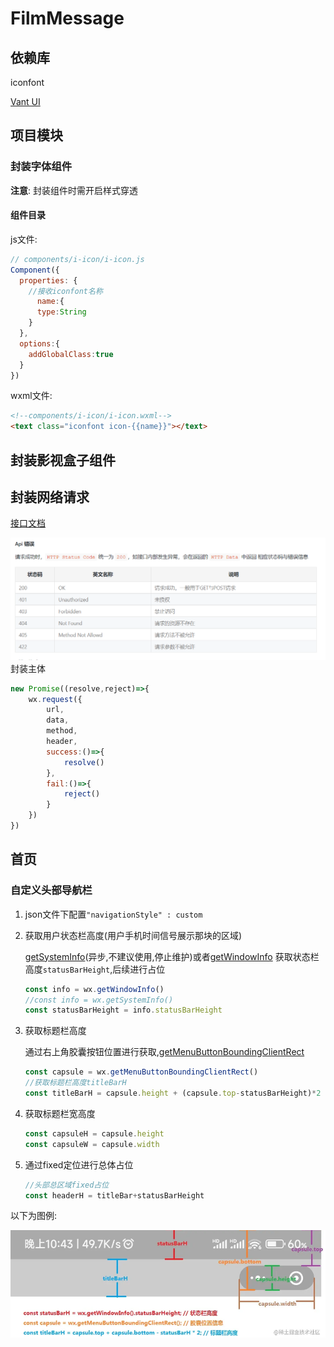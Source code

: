 # FilmMessage

## 依赖库

iconfont 

[Vant UI](https://vant-ui.github.io/vant-weapp/#/home)

## 项目模块

### 封装字体组件

**注意**: 封装组件时需开启样式穿透

#### 组件目录

js文件:

```js
// components/i-icon/i-icon.js
Component({
  properties: {
    //接收iconfont名称
      name:{
      type:String
    }
  },
  options:{
    addGlobalClass:true
  }
})
```

wxml文件:

```html
<!--components/i-icon/i-icon.wxml-->
<text class="iconfont icon-{{name}}"></text>
```

## 封装影视盒子组件



## 封装网络请求

[接口文档](https://doc.ixook.com/doc/movie-mobile-test/api?api=readme)

![image-20240728214311964](https://raw.githubusercontent.com/LiangOhh/MyPic/master/test/pic202407282143703.png)
封装主体

```js
new Promise((resolve,reject)=>{
    wx.request({
        url,
        data,
        method,
        header,
        success:()=>{
            resolve()
        },
        fail:()=>{
            reject()
        }	
    })
})
```



## 首页

### 自定义头部导航栏

1. json文件下配置`"navigationStyle" : custom`

2. 获取用户状态栏高度(用户手机时间信号展示那块的区域)

   [getSystemInfo](https://developers.weixin.qq.com/miniprogram/dev/api/base/system/wx.getSystemInfo.html)(异步,不建议使用,停止维护)或者[getWindowInfo](https://developers.weixin.qq.com/miniprogram/dev/api/base/system/wx.getWindowInfo.html)  获取状态栏高度`statusBarHeight`,后续进行占位

   ```js
   const info = wx.getWindowInfo()
   //const info = wx.getSystemInfo()
   const statusBarHeight = info.statusBarHeight
   
   ```

3. 获取标题栏高度

   通过右上角胶囊按钮位置进行获取,[getMenuButtonBoundingClientRect](https://developers.weixin.qq.com/miniprogram/dev/api/ui/menu/wx.getMenuButtonBoundingClientRect.html)

   ```js
   const capsule = wx.getMenuButtonBoundingClientRect()
   //获取标题栏高度titleBarH
   const titleBarH = capsule.height + (capsule.top-statusBarHeight)*2
   ```

4. 获取标题栏宽高度

   ```js
   const capsuleH = capsule.height
   const capsuleW = capsule.width
   ```

5. 通过fixed定位进行总体占位

   ```js
   //头部总区域fixed占位
   const headerH = titleBar+statusBarHeight
   
   ```

以下为图例:

![image-20240729013537651](https://raw.githubusercontent.com/LiangOhh/MyPic/master/test/pic202407290135469.png)





